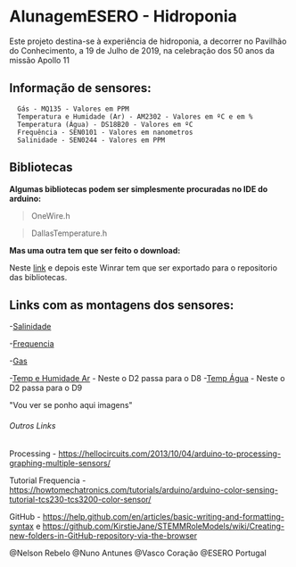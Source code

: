 # AlunagemESERO - Hidroponia
  Este projeto destina-se à experiência de hidroponia, a decorrer no Pavilhão do Conhecimento, a 19 de Julho de 2019, na celebração dos 50 anos da missão Apollo 11
## Informação de sensores:
```
  Gás - MQ135 - Valores em PPM
  Temperatura e Humidade (Ar) - AM2302 - Valores em ºC e em %
  Temperatura (Água) - DS18B20 - Valores em ºC
  Frequência - SEN0101 - Valores em nanometros
  Salinidade - SEN0244 - Valores em PPM
```
  
 ## Bibliotecas
  
**Algumas bibliotecas podem ser simplesmente procuradas no IDE do arduino:**
> OneWire.h

> DallasTemperature.h


**Mas uma outra tem que ser feito o download:**

Neste [link](https://www.electroschematics.com/wp-content/uploads/2015/02/DHT.rar) e depois este Winrar tem que ser exportado para o repositorio das bibliotecas.







 ## Links com as montagens dos sensores:

-[Salinidade](https://wiki.dfrobot.com/Gravity__Analog_TDS_Sensor___Meter_For_Arduino_SKU__SEN0244)

-[Frequencia](https://wiki.dfrobot.com/TCS3200_Color_Sensor__SKU_SEN0101_#target_3)

-[Gas](https://portal.vidadesilicio.com.br/sensor-de-gas-mq-135/)

-[Temp e Humidade Ar](https://www.electroschematics.com/11291/arduino-dht22-am2302-tutorial-library/) - Neste o D2 passa para o D8
-[Temp Água](https://create.arduino.cc/projecthub/TheGadgetBoy/ds18b20-digital-temperature-sensor-and-arduino-9cc806) - Neste o D2 passa para o D9

"Vou ver se ponho aqui imagens"





###### Outros Links
Processing  - https://hellocircuits.com/2013/10/04/arduino-to-processing-graphing-multiple-sensors/


Tutorial Frequencia - https://howtomechatronics.com/tutorials/arduino/arduino-color-sensing-tutorial-tcs230-tcs3200-color-sensor/


GitHub - https://help.github.com/en/articles/basic-writing-and-formatting-syntax e https://github.com/KirstieJane/STEMMRoleModels/wiki/Creating-new-folders-in-GitHub-repository-via-the-browser


@Nelson Rebelo @Nuno Antunes @Vasco Coração @ESERO Portugal
